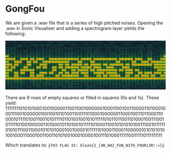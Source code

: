 # GongFou

We are given a .wav file that is a series of high pitched noises.  Opening the .wav in Sonic Visualiser and adding a spectrogram layer yields the following:

![Gongzou Spectrogram](https://raw.githubusercontent.com/BFT-Security-Team/CTF-Writeups/master/BlazeCTF2018/GongZou.png)

There are 8 rows of empty squares or filled in squares (0s and 1s).  These yield:
111111110101010001001000001100110010000001000110010011000011010001000111001000000100100101010011001110100010000001100010011011000110000101111010011001010111101101001001010111110101101100110100010011100101111101001000001101000101101001011111010001100101010101001110010111110101011100110001010101000100100001011111010001100011000001010101010100100011000100110011010100100010000100111010001111100111110111111111

Which translates to: `ÿTH3 FL4G IS: blaze{I_[4N_H4Z_FUN_W1TH_F0UR13R!:>}ÿ`
